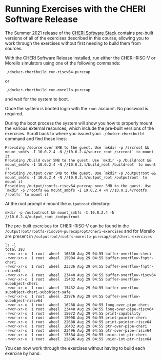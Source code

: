 # Running Exercises with the CHERI Software Release

The Summer 2021 release of the [CHERI Software
Stack](https://cheri-dist.cl.cam.ac.uk/) contains pre-built versions
of all of the exercises described in this course, allowing you to work
through the exercises without first needing to build them from
sources.

With the CHERI Software Release installed, run either the CHERI-RISC-V
or Morello simulators using one of the following commands:

`./docker-cheribuild run-riscv64-purecap`

or

`./docker-cheribuild run-morello-purecap`

and wait for the system to boot.

Once the system is booted login with the `root` account.  No password
is required.

During the boot process the system will show you how to properly mount
the various external resources, which include the pre-built versions
of the exercises.  Scroll back to where you issued your
`./docker-cheribuild` command and find these lines:

```
Providing /source over SMB to the guest. Use `mkdir -p /srcroot && mount_smbfs -I 10.0.2.4 -N //10.0.2.4/source_root /srcroot` to mount it
Providing /build over SMB to the guest. Use `mkdir -p /buildroot && mount_smbfs -I 10.0.2.4 -N //10.0.2.4/build_root /buildroot` to mount it
Providing /output over SMB to the guest. Use `mkdir -p /outputroot && mount_smbfs -I 10.0.2.4 -N //10.0.2.4/output_root /outputroot` to mount it
Providing /output/rootfs-riscv64-purecap over SMB to the guest. Use
`mkdir -p /rootfs && mount_smbfs -I 10.0.2.4 -N //10.0.2.4/rootfs
/rootfs` to mount it
```

At the root prompt `#` mount the `outputroot` directory:

`mkdir -p /outputroot && mount_smbfs -I 10.0.2.4 -N //10.0.2.4/output_root /outputroot`

The pre-built exercises for CHERI-RISC-V can be found in the
`/outputroot/rootfs-riscv64-purecap/opt/cheri-exercises` and for
Morello are present in
`/outputroot/rootfs-morello-purecap/opt/cheri-exercises`

```
ls -l
total 293
-rwxr-xr-x  1 root  wheel  16536 Aug 29 04:55 buffer-overflow-cheri
-rwxr-xr-x  1 root  wheel  15904 Aug 29 04:55 buffer-overflow-fnptr-cheri
-rwxr-xr-x  1 root  wheel  23336 Aug 29 04:55 buffer-overflow-fnptr-riscv64
-rwxr-xr-x  1 root  wheel  23440 Aug 29 04:55 buffer-overflow-riscv64
-rwxr-xr-x  1 root  wheel  15432 Aug 29 04:55 buffer-overflow-subobject-cheri
-rwxr-xr-x  1 root  wheel  15432 Aug 29 04:55 buffer-overflow-subobject-cheri-subobject-safe
-rwxr-xr-x  1 root  wheel  22976 Aug 29 04:55 buffer-overflow-subobject-riscv64
-rwxr-xr-x  1 root  wheel  16288 Aug 29 04:55 long-over-pipe-cheri
-rwxr-xr-x  1 root  wheel  23448 Aug 29 04:55 long-over-pipe-riscv64
-rwxr-xr-x  1 root  wheel  15072 Aug 29 04:55 print-capability
-rwxr-xr-x  1 root  wheel  15008 Aug 29 04:55 print-pointer-cheri
-rwxr-xr-x  1 root  wheel  22688 Aug 29 04:55 print-pointer-riscv64
-rwxr-xr-x  1 root  wheel  16432 Aug 29 04:55 ptr-over-pipe-cheri
-rwxr-xr-x  1 root  wheel  23496 Aug 29 04:55 ptr-over-pipe-riscv64
-rwxr-xr-x  1 root  wheel  15384 Aug 29 04:55 union-int-ptr-cheri
-rwxr-xr-x  1 root  wheel  22896 Aug 29 04:55 union-int-ptr-riscv64
```

You can now work through the exercises without having to build each
exercise by hand.
